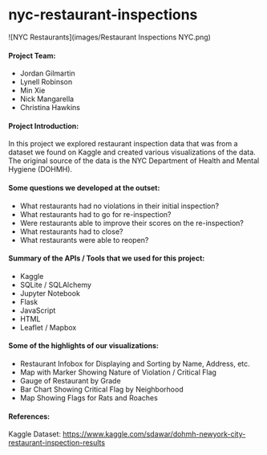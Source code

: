 # nyc-restaurant-inspections



![NYC Restaurants](images/Restaurant Inspections NYC.png)

#### Project Team:

- Jordan Gilmartin
- Lynell Robinson
- Min Xie
- Nick Mangarella
- Christina Hawkins

#### 

#### Project Introduction:

In this project we explored restaurant inspection data that was from a dataset we found on Kaggle and created various visualizations of the data.  The original source of the data is the NYC Department of Health and Mental Hygiene (DOHMH).

#### 

#### Some questions we developed at the outset:

- What restaurants had no violations in their initial inspection?
- What restaurants had to go for re-inspection?
- Were restaurants able to improve their scores on the re-inspection?
- What restaurants had to close?
- What restaurants were able to reopen?

#### 

#### Summary of the APIs / Tools that we used for this project:

- Kaggle
- SQLite / SQLAlchemy
- Jupyter Notebook
- Flask
- JavaScript
- HTML
- Leaflet / Mapbox

#### 

#### Some of the highlights of our visualizations:

- Restaurant Infobox for Displaying and Sorting by Name, Address, etc.
- Map with Marker Showing Nature of Violation / Critical Flag
- Gauge of Restaurant by Grade
- Bar Chart Showing Critical Flag by Neighborhood
- Map Showing Flags for Rats and Roaches



#### 

#### References:

Kaggle Dataset: https://www.kaggle.com/sdawar/dohmh-newyork-city-restaurant-inspection-results

